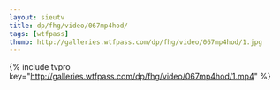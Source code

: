 ```yaml
--- 
layout: sieutv
title: dp/fhg/video/067mp4hod/
tags: [wtfpass]
thumb: http://galleries.wtfpass.com/dp/fhg/video/067mp4hod/1.jpg
---
```

{% include tvpro key="http://galleries.wtfpass.com/dp/fhg/video/067mp4hod/1.mp4" %} 
